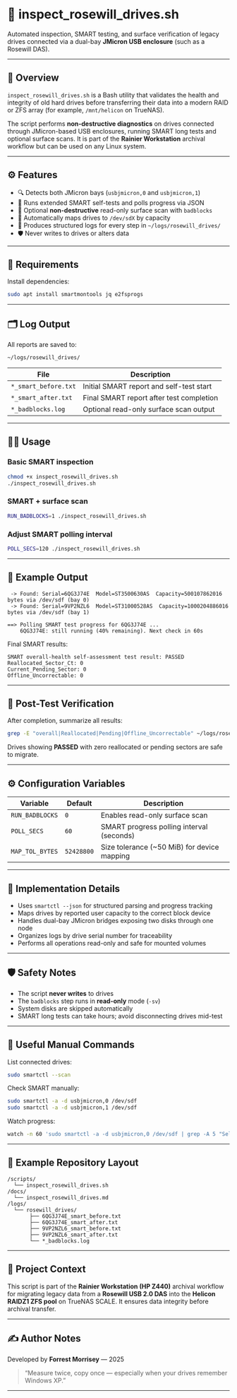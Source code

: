 # 🧠 inspect_rosewill_drives.sh

Automated inspection, SMART testing, and surface verification of legacy drives connected via a dual-bay **JMicron USB enclosure** (such as a Rosewill DAS).

---

## 🧩 Overview

`inspect_rosewill_drives.sh` is a Bash utility that validates the health and integrity of old hard drives before transferring their data into a modern RAID or ZFS array (for example, `/mnt/helicon` on TrueNAS).

The script performs **non-destructive diagnostics** on drives connected through JMicron-based USB enclosures, running SMART long tests and optional surface scans. It is part of the **Rainier Workstation** archival workflow but can be used on any Linux system.

---

## ⚙️ Features

- 🔍 Detects both JMicron bays (`usbjmicron,0` and `usbjmicron,1`)
- 🧪 Runs extended SMART self-tests and polls progress via JSON
- 💾 Optional **non-destructive** read-only surface scan with `badblocks`
- 🧱 Automatically maps drives to `/dev/sdX` by capacity
- 🧠 Produces structured logs for every step in `~/logs/rosewill_drives/`
- 🛡️ Never writes to drives or alters data

---

## 🧰 Requirements

Install dependencies:

```bash
sudo apt install smartmontools jq e2fsprogs
````

---

## 🗂️ Log Output

All reports are saved to:

```
~/logs/rosewill_drives/
```

| File                 | Description                              |
| -------------------- | ---------------------------------------- |
| `*_smart_before.txt` | Initial SMART report and self-test start |
| `*_smart_after.txt`  | Final SMART report after test completion |
| `*_badblocks.log`    | Optional read-only surface scan output   |

---

## 🧑‍💻 Usage

### Basic SMART inspection

```bash
chmod +x inspect_rosewill_drives.sh
./inspect_rosewill_drives.sh
```

### SMART + surface scan

```bash
RUN_BADBLOCKS=1 ./inspect_rosewill_drives.sh
```

### Adjust SMART polling interval

```bash
POLL_SECS=120 ./inspect_rosewill_drives.sh
```

---

## 🧾 Example Output

```
 -> Found: Serial=6QG3J74E  Model=ST3500630AS  Capacity=500107862016 bytes via /dev/sdf (bay 0)
 -> Found: Serial=9VP2NZL6  Model=ST31000528AS  Capacity=1000204886016 bytes via /dev/sdf (bay 1)

==> Polling SMART test progress for 6QG3J74E ...
    6QG3J74E: still running (40% remaining). Next check in 60s
```

Final SMART results:

```
SMART overall-health self-assessment test result: PASSED
Reallocated_Sector_Ct: 0
Current_Pending_Sector: 0
Offline_Uncorrectable: 0
```

---

## 🧮 Post-Test Verification

After completion, summarize all results:

```bash
grep -E "overall|Reallocated|Pending|Offline_Uncorrectable" ~/logs/rosewill_drives/*_smart_after.txt
```

Drives showing **PASSED** with zero reallocated or pending sectors are safe to migrate.

---

## ⚙️ Configuration Variables

| Variable        | Default    | Description                                 |
| --------------- | ---------- | ------------------------------------------- |
| `RUN_BADBLOCKS` | `0`        | Enables read-only surface scan              |
| `POLL_SECS`     | `60`       | SMART progress polling interval (seconds)   |
| `MAP_TOL_BYTES` | `52428800` | Size tolerance (~50 MiB) for device mapping |

---

## 🧩 Implementation Details

* Uses `smartctl --json` for structured parsing and progress tracking
* Maps drives by reported user capacity to the correct block device
* Handles dual-bay JMicron bridges exposing two disks through one node
* Organizes logs by drive serial number for traceability
* Performs all operations read-only and safe for mounted volumes

---

## 🛡️ Safety Notes

* The script **never writes** to drives
* The `badblocks` step runs in **read-only** mode (`-sv`)
* System disks are skipped automatically
* SMART long tests can take hours; avoid disconnecting drives mid-test

---

## 🧮 Useful Manual Commands

List connected drives:

```bash
sudo smartctl --scan
```

Check SMART manually:

```bash
sudo smartctl -a -d usbjmicron,0 /dev/sdf
sudo smartctl -a -d usbjmicron,1 /dev/sdf
```

Watch progress:

```bash
watch -n 60 'sudo smartctl -a -d usbjmicron,0 /dev/sdf | grep -A 5 "Self-test"'
```

---

## 📜 Example Repository Layout

```
/scripts/
  └── inspect_rosewill_drives.sh
/docs/
  └── inspect_rosewill_drives.md
/logs/
  └── rosewill_drives/
       ├── 6QG3J74E_smart_before.txt
       ├── 6QG3J74E_smart_after.txt
       ├── 9VP2NZL6_smart_before.txt
       ├── 9VP2NZL6_smart_after.txt
       └── *_badblocks.log
```

---

## 🧠 Project Context

This script is part of the **Rainier Workstation (HP Z440)** archival workflow for migrating legacy data from a **Rosewill USB 2.0 DAS** into the **Helicon RAIDZ1 ZFS pool** on TrueNAS SCALE. It ensures data integrity before archival transfer.

---

## ✍️ Author Notes

Developed by **Forrest Morrisey** — 2025

> “Measure twice, copy once — especially when your drives remember Windows XP.”

---